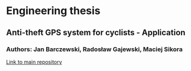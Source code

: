 # Engineering thesis
## Anti-theft GPS system for cyclists - Application
### Authors: Jan Barczewski, Radosław Gajewski, Maciej Sikora

[Link to main repository](https://github.com/H2BGroup/Anti-theft-GPS-system)
